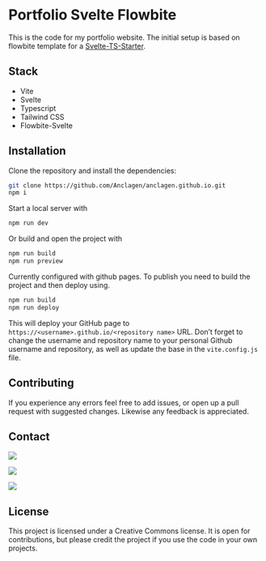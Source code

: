 # Portfolio Svelte Flowbite

This is the code for my portfolio website. The initial setup is based on flowbite template for a [Svelte-TS-Starter](https://github.com/shinokada/flowbite-svelte-starter).

## Stack

- Vite
- Svelte
- Typescript
- Tailwind CSS
- Flowbite-Svelte

## Installation

Clone the repository and install the dependencies:

```bash
git clone https://github.com/Anclagen/anclagen.github.io.git
npm i
```

Start a local server with

```bash
npm run dev
```

Or build and open the project with

```bash
npm run build
npm run preview
```

Currently configured with github pages. To publish you need to build the project and then deploy using.

```bash
npm run build
npm run deploy
```

This will deploy your GitHub page to `https://<username>.github.io/<repository name>` URL. Don’t forget to change the username and repository name to your personal Github username and repository, as well as update the base in the `vite.config.js` file.

## Contributing

If you experience any errors feel free to add issues, or open up a pull request with suggested changes. Likewise any feedback is appreciated.

## Contact

[<img src="https://img.shields.io/badge/Discord-7289DA?style=for-the-badge&logo=discord&logoColor=white">](https://discordapp.com/users/178264761199362048)

[<img src="https://img.shields.io/badge/LinkedIn-0077B5?style=for-the-badge&logo=linkedin&logoColor=white">](https://www.linkedin.com/in/alexander-barrett-64568a47/)

[<img src="https://img.shields.io/badge/Gmail-D14836?style=for-the-badge&logo=gmail&logoColor=white">](mailto:alexanderbarrett189@gmail.com)

## License

This project is licensed under a Creative Commons license. It is open for contributions, but please credit the project if you use the code in your own projects.

